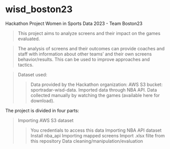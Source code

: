 # wisd_boston23
Hackathon Project Women in Sports Data 2023 - Team Boston23

> This project aims to analyze screens and their impact on the games evaluated.

> The analysis of screens and their outcomes can provide coaches and staff with information about other teams’ and their own screens behavior/results. This can be used to improve approaches and tactics.

> Dataset used:
>> Data provided by the Hackathon organization: AWS S3 bucket: sportradar-wisd-data.
>> Imported data through NBA API.
>> Data collected manually by watching the games (available here for download).

The project is divided in four parts:
> Importing AWS S3 dataset
  >> You credentials to access this data
> Importing NBA API dataset
  >> Install nba_api
> Importing mapped screens 
  >> Import .xlsx filte from this repository
> Data cleaning/manipulation/evaluation
